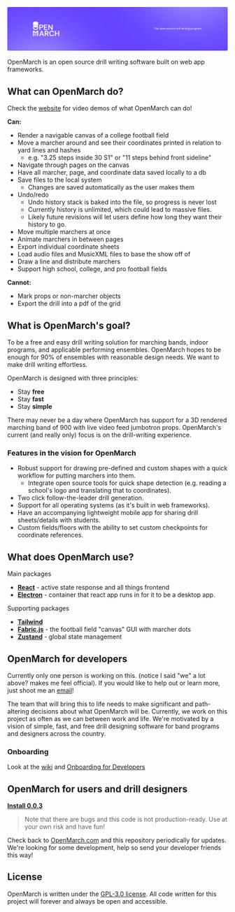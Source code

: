 ![Banner](public/githubbanner.png)

<!-- WHENEVER MODIFYING THIS FILE, you must also modify /docs/README.md to ensure the website is up to date.
    maybe there's a better way to do this without symlinks. someone better than me at ruby pls -->

OpenMarch is an open source drill writing software built on web app frameworks.

## What can OpenMarch do?

Check the [website](https://www.OpenMarch.com/) for video demos of what OpenMarch can do!

**Can:**

- Render a navigable canvas of a college football field
- Move a marcher around and see their coordinates printed in relation to yard lines and hashes
  - e.g. "3.25 steps inside 30 S1" or "11 steps behind front sideline"
- Navigate through pages on the canvas
- Have all marcher, page, and coordinate data saved locally to a db
- Save files to the local system
  - Changes are saved automatically as the user makes them
- Undo/redo
  - Undo history stack is baked into the file, so progress is never lost
  - Currently history is unlimited, which could lead to massive files.
  - Likely future revisions will let users define how long they want their history to go.
- Move multiple marchers at once
- Animate marchers in between pages
- Export individual coordinate sheets
- Load audio files and MusicXML files to base the show off of
- Draw a line and distribute marchers
- Support high school, college, and pro football fields

**Cannot:**

- Mark props or non-marcher objects
- Export the drill into a pdf of the grid

## What is OpenMarch's goal?

To be a free and easy drill writing solution for marching bands, indoor programs, and applicable performing ensembles.
OpenMarch hopes to be enough for 90% of ensembles with reasonable design needs. We want to make drill writing effortless.

OpenMarch is designed with three principles:

- Stay **free**
- Stay **fast**
- Stay **simple**

There may never be a day where OpenMarch has support for a 3D rendered marching band of 900
with live video feed jumbotron props.
OpenMarch's current (and really only) focus is on the drill-writing experience.

### Features in the vision for OpenMarch

- Robust support for drawing pre-defined and custom shapes with a quick workflow for putting marchers into them.
  - Integrate open source tools for quick shape detection (e.g. reading a school's logo and translating that to coordinates).
- Two click follow-the-leader drill generation.
- Support for all operating systems (as it's built in web frameworks).
- Have an accompanying lightweight mobile app for sharing drill sheets/details with students.
- Custom fields/floors with the ability to set custom checkpoints for coordinate references.

## What does OpenMarch use?

Main packages

- [**React**](https://react.dev/) - active state response and all things frontend
- [**Electron**](https://www.electronjs.org/) - container that react app runs in for it to be a desktop app.

Supporting packages

- [**Tailwind**](https://tailwindcss.com/)
- [**Fabric.js**](http://fabricjs.com/) - the football field "canvas" GUI with marcher dots
- [**Zustand**](https://github.com/pmndrs/zustand) - global state management

## OpenMarch for developers

Currently only one person is working on this. (notice I said "we" a lot above? makes me feel official).
If you would like to help out or learn more, just shoot me an [email](mailto:contact@openmarch.com)!

The team
that will bring this to life needs to make significant and path-altering decisions about what OpenMarch will be.
Currently, we work on this project as often as we can between work and life. We're motivated by a
vision of simple, fast, and free drill designing software for band programs and designers across the country.

### Onboarding

Look at the [wiki](https://github.com/OpenMarch/OpenMarch/wiki) and [Onboarding for Developers](https://github.com/OpenMarch/OpenMarch/wiki/Onboarding-for-Developers)

## OpenMarch for users and drill designers

[**Install 0.0.3**](https://github.com/OpenMarch/OpenMarch/releases/tag/v0.0.3)

> Note that there are bugs and this code is not production-ready.
> Use at your own risk and have fun!

Check back to [OpenMarch.com](https://www.OpenMarch.com/) and this repository periodically for updates. We're looking for some development, help so send your developer friends this way!

## License

OpenMarch is written under the [GPL-3.0 license](LICENSE).
All code written for this project will forever and always be open and accessible.
